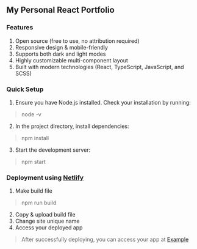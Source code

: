 ## My Personal React Portfolio

### Features
1. Open source (free to use, no attribution required)
2. Responsive design & mobile-friendly
3. Supports both dark and light modes
4. Highly customizable multi-component layout
5. Built with modern technologies (React, TypeScript, JavaScript, and SCSS)

### Quick Setup
1. Ensure you have Node.js installed. Check your installation by running:
> node -v
2. In the project directory, install dependencies:
> npm install
3. Start the development server:
> npm start

### Deployment using [Netlify](https://www.netlify.com/)
1. Make build file
> npm run build
2. Copy & upload build file
3. Change site unique name
4. Access your deployed app
> After successfully deploying, you can access your app at [Example](https://hnfdm.netlify.app/)
